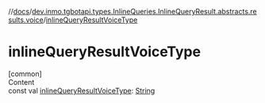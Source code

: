 //[docs](../../index.md)/[dev.inmo.tgbotapi.types.InlineQueries.InlineQueryResult.abstracts.results.voice](index.md)/[inlineQueryResultVoiceType](inline-query-result-voice-type.md)



# inlineQueryResultVoiceType  
[common]  
Content  
const val [inlineQueryResultVoiceType](inline-query-result-voice-type.md): [String](https://kotlinlang.org/api/latest/jvm/stdlib/kotlin/-string/index.html)  



